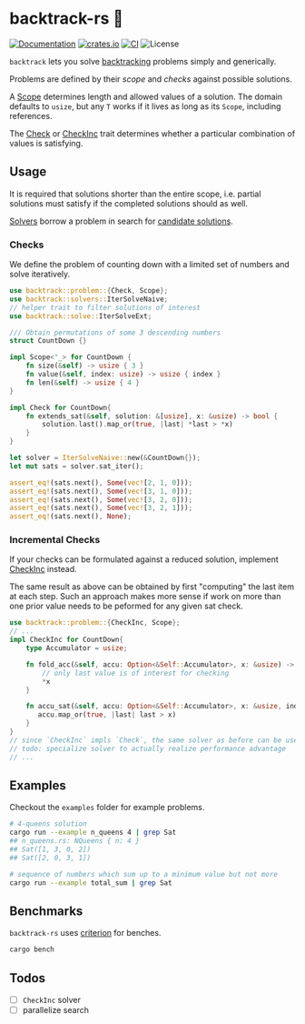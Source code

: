 # backtrack-rs 🦀
[![Documentation](https://docs.rs/backtrack/badge.svg)](https://docs.rs/backtrack)
[![crates.io](https://img.shields.io/crates/v/backtrack.svg)](https://crates.io/crates/backtrack)
[![CI](https://github.com/ahirner/backtrack-rs/actions/workflows/rust-ci.yml/badge.svg)](https://github.com/ahirner/backtrack-rs/actions/workflows/rust-ci.yml)
![License](https://img.shields.io/badge/license-MIT%20OR%20Apache--2.0-blue)
<!-- cargo-sync-readme start -->

`backtrack` lets you solve [backtracking](https://en.wikipedia.org/wiki/Backtracking) problems
simply and generically.

Problems are defined by their *scope* and *checks* against possible solutions.

A [Scope](https://docs.rs/backtrack/latest/backtrack/problem/trait.Scope.html) determines length and allowed values of a solution.
The domain defaults to `usize`, but any `T` works if it lives as long as its `Scope`, including references.

The [Check](https://docs.rs/backtrack/latest/backtrack/problem/trait.Check.html) or [CheckInc](https://docs.rs/backtrack/latest/backtrack/problem/trait.CheckInc.html) trait determines whether
a particular combination of values is satisfying.


## Usage

It is required that solutions shorter than the entire scope, i.e. partial
solutions must satisfy if the completed solutions should as well.

[Solvers](https://docs.rs/backtrack/latest/backtrack/solvers/) borrow a problem in search for
[candidate solutions](https://docs.rs/backtrack/latest/backtrack/solve/enum.CandidateSolution.html).

### Checks
We define the problem of counting down with a limited set of numbers and solve iteratively.
```rust
use backtrack::problem::{Check, Scope};
use backtrack::solvers::IterSolveNaive;
// helper trait to filter solutions of interest
use backtrack::solve::IterSolveExt;

/// Obtain permutations of some 3 descending numbers
struct CountDown {}

impl Scope<'_> for CountDown {
    fn size(&self) -> usize { 3 }
    fn value(&self, index: usize) -> usize { index }
    fn len(&self) -> usize { 4 }
}

impl Check for CountDown{
    fn extends_sat(&self, solution: &[usize], x: &usize) -> bool {
        solution.last().map_or(true, |last| *last > *x)
    }
}

let solver = IterSolveNaive::new(&CountDown{});
let mut sats = solver.sat_iter();

assert_eq!(sats.next(), Some(vec![2, 1, 0]));
assert_eq!(sats.next(), Some(vec![3, 1, 0]));
assert_eq!(sats.next(), Some(vec![3, 2, 0]));
assert_eq!(sats.next(), Some(vec![3, 2, 1]));
assert_eq!(sats.next(), None);
```
### Incremental Checks
If your checks can be formulated against a reduced solution,
implement [CheckInc](https://docs.rs/backtrack/latest/backtrack/problem/trait.CheckInc.html) instead.

The same result as above can be obtained by first "computing"
the last item at each step. Such an approach makes more sense if
work on more than one prior value needs to be peformed
for any given sat check.

```rust
use backtrack::problem::{CheckInc, Scope};
// ...
impl CheckInc for CountDown{
    type Accumulator = usize;

    fn fold_acc(&self, accu: Option<&Self::Accumulator>, x: &usize) -> Self::Accumulator {
        // only last value is of interest for checking
        *x
    }

    fn accu_sat(&self, accu: Option<&Self::Accumulator>, x: &usize, index: usize) -> bool {
       accu.map_or(true, |last| last > x)
    }
}
// since `CheckInc` impls `Check`, the same solver as before can be used
// todo: specialize solver to actually realize performance advantage
// ...
```

<!-- cargo-sync-readme end -->
## Examples
Checkout the `examples` folder for example problems.

```bash
# 4-queens solution
cargo run --example n_queens 4 | grep Sat
## n_queens.rs: NQueens { n: 4 }
## Sat([1, 3, 0, 2])
## Sat([2, 0, 3, 1])
```

```bash
# sequence of numbers which sum up to a minimum value but not more
cargo run --example total_sum | grep Sat
```
## Benchmarks
`backtrack-rs` uses [criterion](https://crates.io/crates/criterion) for benches.
```bash
cargo bench
```

## Todos
- [ ] `CheckInc` solver
- [ ] parallelize search
